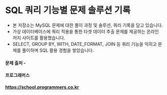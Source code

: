 

# SQL 쿼리 기능별 문제 솔루션 기록

* 본 저장소는 MySQL 문제에 대한 풀이 과정 및 솔루션, 쿼리 기록을 담고 있습니다.
* 가상 데이터베이스에 쿼리 적용을 통한 타겟 데이터 추출 문제를 제공하는 온라인 저지 사이트를 활용했습니다.
* SELECT, GROUP BY, WITH, DATE_FORMAT, JOIN 등 쿼리 기능을 익히고 문제를 풀이하며 SQL 활용 경험을 쌓았습니다.

#### 문제 출처 -
#### 프로그래머스
#### https://school.programmers.co.kr

